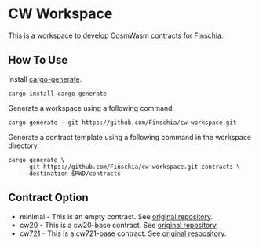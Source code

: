 # CW Workspace

This is a workspace to develop CosmWasm contracts for Finschia.

## How To Use

Install [cargo-generate](https://github.com/ashleygwilliams/cargo-generate).

```
cargo install cargo-generate
```

Generate a workspace using a following command.

```
cargo generate --git https://github.com/Finschia/cw-workspace.git
```

Generate a contract template using a following command in the workspace directory.

```
cargo generate \
    --git https://github.com/Finschia/cw-workspace.git contracts \
    --destination $PWD/contracts
```

## Contract Option

- minimal - This is an empty contract. See [original repository](https://github.com/osmosis-labs/cw-minimal-template/tree/2c05d77b0c8fd0f44cc5c35f971263bc4b8e6419). 
- cw20 - This is a cw20-base contract. See [original repository](https://github.com/CosmWasm/cw-plus/tree/v1.1.2/contracts/cw20-base).
- cw721 - This is a cw721-base contract. See [original respository](https://github.com/CosmWasm/cw-nfts/tree/v0.18.0/contracts/cw721-base).
